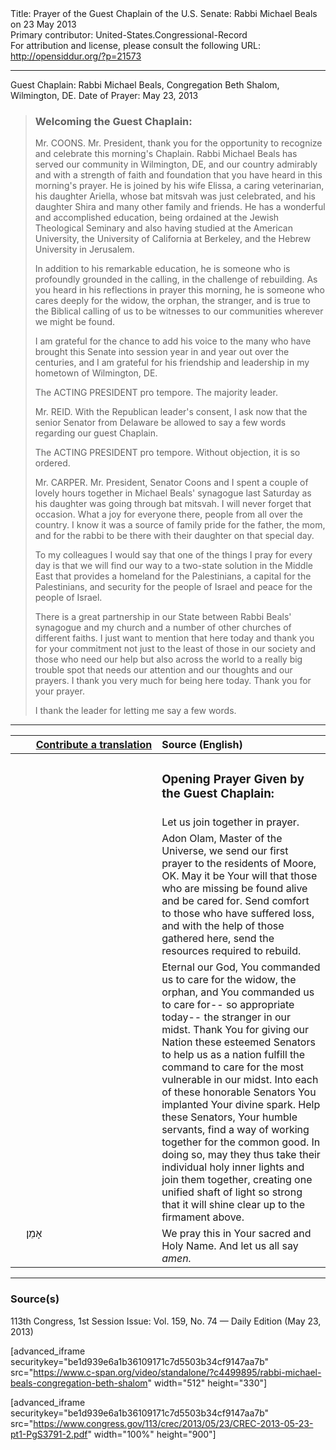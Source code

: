 <html>
<head></head>
<body>
Title: Prayer of the Guest Chaplain of the U.S. Senate: Rabbi Michael Beals on 23 May 2013<br />
Primary contributor: United-States.Congressional-Record<br />
For attribution and license, please consult the following URL: <a href="http://opensiddur.org/?p=21573">http://opensiddur.org/?p=21573</a>
<p />
<hr />

Guest Chaplain: Rabbi Michael Beals, Congregation Beth Shalom, Wilmington, DE.
Date of Prayer: May 23, 2013

<blockquote>
<h3>Welcoming the Guest Chaplain:</h3>
Mr. COONS. Mr. President, thank you for the opportunity to recognize and celebrate this morning's Chaplain. Rabbi Michael Beals has served our community in Wilmington, DE, and our country admirably and with a strength of faith and foundation that you have heard in this morning's prayer. He is joined by his wife Elissa, a caring veterinarian, his daughter Ariella, whose bat mitsvah was just celebrated, and his daughter Shira and many other family and friends. He has a wonderful and accomplished education, being ordained at the Jewish Theological Seminary and also having studied at the American University, the University of California at Berkeley, and the Hebrew University in Jerusalem.

In addition to his remarkable education, he is someone who is profoundly grounded in the calling, in the challenge of rebuilding. As you heard in his reflections in prayer this morning, he is someone who cares deeply for the widow, the orphan, the stranger, and is true to the Biblical calling of us to be witnesses to our communities wherever we might be found.

I am grateful for the chance to add his voice to the many who have brought this Senate into session year in and year out over the centuries, and I am grateful for his friendship and leadership in my hometown of Wilmington, DE.
  
The ACTING PRESIDENT pro tempore. The majority leader.

Mr. REID. With the Republican leader's consent, I ask now that the senior Senator from Delaware be allowed to say a few words regarding our guest Chaplain.

The ACTING PRESIDENT pro tempore. Without objection, it is so ordered.

Mr. CARPER. Mr. President, Senator Coons and I spent a couple of lovely hours together in Michael Beals' synagogue last Saturday as his daughter was going through bat mitsvah. I will never forget that occasion. What a joy for everyone there, people from all over the country. I know it was a source of family pride for the father, the mom, and for the rabbi to be there with their daughter on that special day.

To my colleagues I would say that one of the things I pray for every day is that we will find our way to a two-state solution in the Middle East that provides a homeland for the Palestinians, a capital for the Palestinians, and security for the people of Israel and peace for the people of Israel.

There is a great partnership in our State between Rabbi Beals' synagogue and my church and a number of other churches of different faiths. I just want to mention that here today and thank you for your commitment not just to the least of those in our society and those who need our help but also across the world to a really big trouble spot that needs our attention and our thoughts and our prayers. I thank you very much for being here today. Thank you for your prayer.

I thank the leader for letting me say a few words.
</blockquote>

<hr />

<table style="margin-left: auto;margin-right: auto;" class="draggable">
<thead><tr><th id="x" style="text-align: right;"><a href="/contributing/upload/">Contribute a translation</a></th><th style="text-align: left;">Source (English)</th></tr></thead>
<tbody>
<tr><td style="vertical-align:top;" width="46%">
<div class="liturgy"><span lang="he">

</span></div></td>
 
<td style="vertical-align:top;" width="53%">
<div class="english">
<h3>Opening Prayer Given by the Guest Chaplain:</h3>
</div></td></tr>


<tr><td style="vertical-align:top;" width="46%">
<div class="liturgy"><span lang="he">

</span></div></td>
 
<td style="vertical-align:top;" width="53%">
<div class="english">
Let us join together in prayer.
</div></td></tr>


<tr><td style="vertical-align:top;" width="46%">
<div class="liturgy"><span lang="he">

</span></div></td>
 
<td style="vertical-align:top;" width="53%">
<div class="english">
Adon Olam, Master of the Universe, 
we send our first prayer to the residents of Moore, OK. 
May it be Your will 
that those who are missing 
be found alive 
and be cared for. 
Send comfort to those who have suffered loss, 
and with the help of those gathered here, 
send the resources required to rebuild.
</div></td></tr>


<tr><td style="vertical-align:top;" width="46%">
<div class="liturgy"><span lang="he">

</span></div></td>
 
<td style="vertical-align:top;" width="53%">
<div class="english">
Eternal our God, 
You commanded us 
to care for the widow, 
the orphan, 
and You commanded us to care for--
so appropriate today--
the stranger in our midst. 
Thank You for giving our Nation 
these esteemed Senators 
to help us as a nation 
fulfill the command 
to care for the most vulnerable 
in our midst. 
Into each of these honorable Senators 
You implanted Your divine spark. 
Help these Senators, 
Your humble servants, 
find a way of working together 
for the common good. 
In doing so, 
may they thus take their individual holy inner lights 
and join them together, 
creating one unified shaft of light 
so strong 
that it will shine clear up 
to the firmament above.
</div></td></tr>


<tr><td style="vertical-align:top;" width="46%">
<div class="liturgy"><span lang="he">
&nbsp;
&nbsp;
אָמֵן׃
</span></div></td>
 
<td style="vertical-align:top;" width="53%">
<div class="english">
We pray this in Your sacred and Holy Name. 
And let us all say 
<em>amen.</em>
</div></td></tr>
</tbody></table>

<hr />

<h3>Source(s)</h3>

113th Congress, 1st Session
Issue: Vol. 159, No. 74 — Daily Edition (May 23, 2013)

[advanced_iframe securitykey="be1d939e6a1b36109171c7d5503b34cf9147aa7b" src="https://www.c-span.org/video/standalone/?c4499895/rabbi-michael-beals-congregation-beth-shalom" width="512" height="330"]

[advanced_iframe securitykey="be1d939e6a1b36109171c7d5503b34cf9147aa7b" src="https://www.congress.gov/113/crec/2013/05/23/CREC-2013-05-23-pt1-PgS3791-2.pdf" width="100%" height="900"]
</body>
</html>
